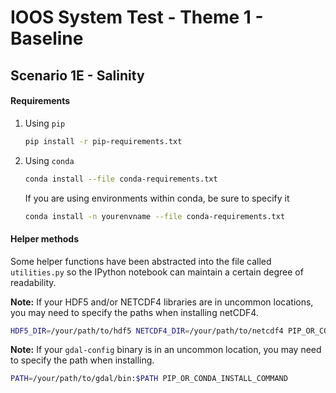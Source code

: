 # IOOS System Test - Theme 1 - Baseline

## Scenario 1E - Salinity


#### Requirements

1. Using `pip`
    ```bash
    pip install -r pip-requirements.txt
    ```

2. Using `conda`
    ```bash
    conda install --file conda-requirements.txt
    ```
    If you are using environments within conda, be sure to specify it
    ```bash
    conda install -n yourenvname --file conda-requirements.txt
    ```

#### Helper methods

Some helper functions have been abstracted into the file called `utilities.py`
so the IPython notebook can maintain a certain degree of readability.


**Note:** If your HDF5 and/or NETCDF4 libraries are in uncommon locations, you
may need to specify the paths when installing netCDF4.
```bash
HDF5_DIR=/your/path/to/hdf5 NETCDF4_DIR=/your/path/to/netcdf4 PIP_OR_CONDA_INSTALL_COMMAND
```

**Note:** If your `gdal-config` binary is in an uncommon location, you may need
to specify the path when installing.
```bash
PATH=/your/path/to/gdal/bin:$PATH PIP_OR_CONDA_INSTALL_COMMAND
```
